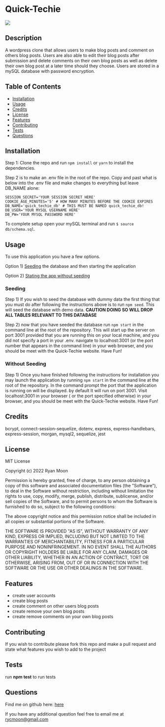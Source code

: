 # Quick-Techie

 <img src="https://img.shields.io/badge/License-MIT License-blue">

## Description

A wordpress clone that allows users to make blog posts and comment on others blog posts. Users are also able to edit
their blog posts after submission and delete comments on their own blog posts as well as delete their own blog post at a
later time should they choose. Users are stored in a mySQL database with password encryption.

## Table of Contents

* [Installation](#installation)
* [Usage](#usage)
* [Credits](#credits)
* [License](#license)
* [Features](#features)
* [Contributing](#contributing)
* [Tests](#tests)
* [Questions](#questions)

## Installation

Step 1: Clone the repo and run ```npm install``` or ```yarn``` to install the dependencies.

Step 2 is to make an .env file in the root of the repo. Copy and past what is below into the .env file and make changes
to everything but leave DB_NAME alone:

``` 
SESSION_SECRET='YOUR SESSION SECRET HERE' 
COOKIE_AGE_MINUTES='5' # HOW MANY MINUTES BEFORE THE COOKIE EXPIRES 
DB_NAME='quick_techie_db' # THIS MUST BE NAMED quick_techie_db! 
DB_USER='YOUR MYSQL USERNAME HERE' 
DB_PW='YOUR MYSQL PASSWORD HERE'
```  

To complete setup open your mySQL terminal and run ```$ source db/schema.sql```.

## Usage

To use this application you have a few options. 

Option 1) [Seeding](#seeding) the database and then starting the application

Option 2) [Stating the app without seeding](#without-seeding)

### Seeding

Step 1) If you wish to seed the database with dummy data the first thing that you must do after following the instructions above is to
run ```npm seed```. This will seed the database with demo data. **CAUTION DOING SO WILL DROP ALL TABLES RELEVANT TO THIS
DATABASE**

Step 2) now that you have seeded the database run ```npm start``` in the command line at the root of the repository.
This will start up the server on port 3001 provided that you are running this on your local machine, and you did not
specify a port in your .env. navigate to localhost:3001 (or the port number that appears in the command line) in your
web browser, and you should be meet with the Quick-Techie website. Have Fun!

### Without Seeding

Step 1) Once you have finished following the instructions for installation you may launch the application by
running ```npm start``` in the command line at the root of the repository. In the command prompt the port that the
application is running on will be displayed. by default It will run on port 3001. Visit localhost:3001 in your browser (
or the port specified otherwise) in your browser, and you should be meet with the Quick-Techie website. Have Fun!

## Credits

bcrypt, connect-session-sequelize, dotenv, express, express-handlebars, express-session, morgan, mysql2, sequelize, jest

## License

MIT License

Copyright (c) 2022 Ryan Moon

Permission is hereby granted, free of charge, to any person obtaining a copy of this software and associated
documentation files (the "Software"), to deal in the Software without restriction, including without limitation the
rights to use, copy, modify, merge, publish, distribute, sublicense, and/or sell copies of the Software, and to permit
persons to whom the Software is furnished to do so, subject to the following conditions:

The above copyright notice and this permission notice shall be included in all copies or substantial portions of the
Software.

THE SOFTWARE IS PROVIDED "AS IS", WITHOUT WARRANTY OF ANY KIND, EXPRESS OR IMPLIED, INCLUDING BUT NOT LIMITED TO THE
WARRANTIES OF MERCHANTABILITY, FITNESS FOR A PARTICULAR PURPOSE AND NONINFRINGEMENT. IN NO EVENT SHALL THE AUTHORS OR
COPYRIGHT HOLDERS BE LIABLE FOR ANY CLAIM, DAMAGES OR OTHER LIABILITY, WHETHER IN AN ACTION OF CONTRACT, TORT OR
OTHERWISE, ARISING FROM, OUT OF OR IN CONNECTION WITH THE SOFTWARE OR THE USE OR OTHER DEALINGS IN THE SOFTWARE.

## Features

* create user accounts
* create blog posts
* create comment on other users blog posts
* create remove your own blog posts
* create remove comments on your own blog posts

## Contributing

If you wish to contribute please fork this repo and make a pull request and state what features you wish to add to
the project

## Tests

run **npm test** to run tests

## Questions

Find me on github here: [here](http://github.com/moonryc)

If you have any additional question feel free to email me at [rycmoon@gmail.com](mailto:rycmoon@gmail.com)
